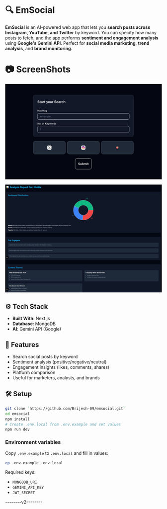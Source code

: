 

# 🔍 EmSocial

**EmSocial** is an AI-powered web app that lets you **search posts across Instagram, YouTube, and Twitter** by keyword. You can specify how many posts to fetch, and the app performs **sentiment and engagement analysis** using **Google's Gemini API**. Perfect for **social media marketing**, **trend analysis**, and **brand monitoring**.

# 📷 ScreenShots

![App Screenshot](./assets/em1.png)


![App Screenshot](./assets/em2.png)



## ⚙️ Tech Stack

* **Built With**: Next.js
* **Database**: MongoDB
* **AI**: Gemini API (Google)

## 🚀 Features

* Search social posts by keyword
* Sentiment analysis (positive/negative/neutral)
* Engagement insights (likes, comments, shares)
* Platform comparison
* Useful for marketers, analysts, and brands

## 🛠️ Setup

```bash
git clone `https://github.com/Brijesh-09/emsocial.git`
cd emsocial
npm install
# Create .env.local from .env.example and set values
npm run dev
```

### Environment variables

Copy `.env.example` to `.env.local` and fill in values:

```bash
cp .env.example .env.local
```

Required keys:

- `MONGODB_URI`
- `GEMINI_API_KEY`
- `JWT_SECRET`

--------v2--------





